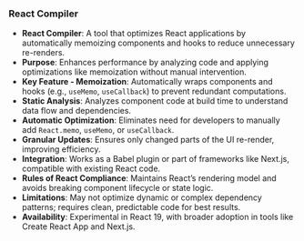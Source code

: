 ### React Compiler

- **React Compiler**: A tool that optimizes React applications by automatically memoizing components and hooks to reduce unnecessary re-renders.
- **Purpose**: Enhances performance by analyzing code and applying optimizations like memoization without manual intervention.
- **Key Feature - Memoization**: Automatically wraps components and hooks (e.g., `useMemo`, `useCallback`) to prevent redundant computations.
- **Static Analysis**: Analyzes component code at build time to understand data flow and dependencies.
- **Automatic Optimization**: Eliminates need for developers to manually add `React.memo`, `useMemo`, or `useCallback`.
- **Granular Updates**: Ensures only changed parts of the UI re-render, improving efficiency.
- **Integration**: Works as a Babel plugin or part of frameworks like Next.js, compatible with existing React code.
- **Rules of React Compliance**: Maintains React’s rendering model and avoids breaking component lifecycle or state logic.
- **Limitations**: May not optimize dynamic or complex dependency patterns; requires clean, predictable code for best results.
- **Availability**: Experimental in React 19, with broader adoption in tools like Create React App and Next.js.